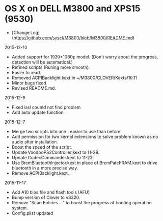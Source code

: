 OS X on DELL M3800 and XPS15 (9530)
====================================

* [Change Log] (https://github.com/syscl/M3800/blob/M3800/README.md)

2015-12-10

- Added support for 1920*1080p model. (Don't worry about the progress, detection will be automatical.)
- Refined scripts (Runing more smooth).
- Easier to read.
- Removed ACPIBacklight.kext in ~/M3800/CLOVER/Kexts/10.11
- Minor bugs fixed.
- Revised README.md.


2015-12-9

- Fixed iasl counld not find problem
- Add auto update function


2015-12-7 

- Merge two scripts into one : easier to use than before.
- Add permission for two kernel extensions to solve problem known as no audio after installation.
- Boost the speed of the script.
- Update VoodooPS2Controller.kext to 11-28.
- Update CodecCommander.kext to 11-22.
- Use BrcmBluetoothInjector.kext in place of BrcmPatchRAM.kext to drive bluetooth in a more precise way.
- Remove ACPIBacklight.kext. 


2015-11-17 

- Add A10 bios file and flash tools (AFU)
- Bump version of Clover to v3320.
- Remove "Scan Entiries ..." to boost the progress of booting operation system.
- Config.plist updated
